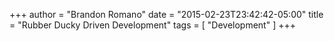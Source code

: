 +++
author = "Brandon Romano"
date = "2015-02-23T23:42:42-05:00"
title = "Rubber Ducky Driven Development"
tags = [ "Development" ]
+++

